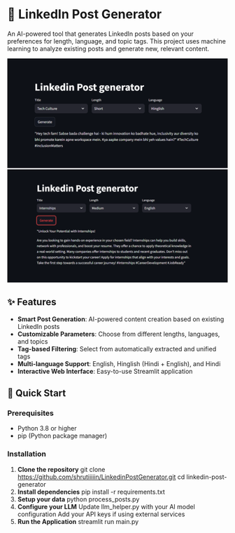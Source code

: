# 🚀 LinkedIn Post Generator

An AI-powered tool that generates LinkedIn posts based on your preferences for length, language, and topic tags. This project uses machine learning to analyze existing posts and generate new, relevant content.

![LinkedIn Post Generator](images/linkedin_post.png) ![Try it out yourself!](<images/linkedin post_internship.png>)

## ✨ Features

- **Smart Post Generation**: AI-powered content creation based on existing LinkedIn posts
- **Customizable Parameters**: Choose from different lengths, languages, and topics
- **Tag-based Filtering**: Select from automatically extracted and unified tags
- **Multi-language Support**: English, Hinglish (Hindi + English), and Hindi
- **Interactive Web Interface**: Easy-to-use Streamlit application

## 🚀 Quick Start

### Prerequisites

- Python 3.8 or higher
- pip (Python package manager)

### Installation

1. **Clone the repository**
   git clone https://github.com/shrutiiiiin/LinkedinPostGenerator.git
   cd linkedin-post-generator
2. **Install dependencies**
   pip install -r requirements.txt
3. **Setup your data**
    python process_posts.py
4. **Configure your LLM**
    Update llm_helper.py with your AI model configuration
    Add your API keys if using external services
5. **Run the Application**
    streamlit run main.py